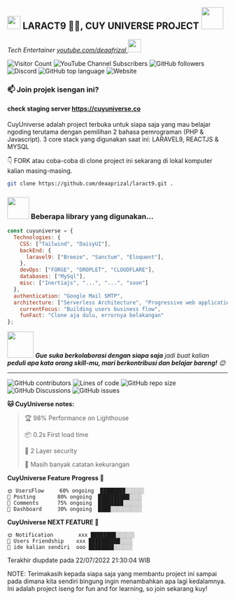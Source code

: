 <h2><img src="https://emojis.slackmojis.com/emojis/images/1531849430/4246/blob-sunglasses.gif?1531849430" width="30"/> LARACT9 🐱‍💻, CUY UNIVERSE PROJECT <img src="https://media.giphy.com/media/12oufCB0MyZ1Go/giphy.gif" width="50"></h2>
<p><em>Tech Entertainer <a href="https://www.footloose.io/">youtube.com/deaafrizal
</a><img src="https://media.giphy.com/media/WUlplcMpOCEmTGBtBW/giphy.gif" width="30"> 
</em></p>

![Visitor Count](https://profile-counter.glitch.me/deaaprizal/count.svg)
![YouTube Channel Subscribers](https://img.shields.io/youtube/channel/subscribers/UCU7YluxOYon-yofPxfGHVog?label=Dea%20Afrizal&style=for-the-badge)
![GitHub followers](https://img.shields.io/github/followers/deaaprizal?label=Follow%20My%20Github&style=for-the-badge)
![Discord](https://img.shields.io/discord/887712251887382578?label=DISCORD%20CUYHUB&style=for-the-badge)
![GitHub top language](https://img.shields.io/github/languages/top/deaaprizal/laract9?label=LARACT9%20LANG&style=for-the-badge)
![Website](https://img.shields.io/website?down_color=red&down_message=DOWN%20%2F%20OFFLINE&label=cuyuniverse%20web%20stats%20%3D%3E&style=for-the-badge&up_color=pink&up_message=UP%20%2F%20ONLINE&url=https%3A%2F%2Fcuyuniverse.co)


### 📫 Join projek isengan ini?
#### check staging server https://cuyuniverse.co


CuyUniverse adalah project terbuka untuk siapa saja yang mau belajar ngoding terutama dengan pemilihan 2 bahasa pemrograman (PHP & Javascript).
3 core stack yang digunakan saat ini: LARAVEL9, REACTJS & MYSQL

👇 FORK atau coba-coba di clone project ini sekarang di lokal komputer kalian masing-masing.

```bash
git clone https://github.com/deaaprizal/laract9.git .
```

### <img src="https://media.giphy.com/media/VgCDAzcKvsR6OM0uWg/giphy.gif" width="50"> Beberapa library yang digunakan...  

```javascript
const cuyuniverse = {
  Technologies: {
    CSS: ["Tailwind", "DaisyUI"],
    backEnd: {
      laravel9: ["Breeze", "Sanctum", "Eloquent"],
    },
    devOps: ["FORGE", "DROPLET", "CLOUDFLARE"],
    databases: ["MySql"],
    misc: ["Inertiajs", "...", "...", "soon"]
  },
  authentication: "Google Mail SMTP",
  architecture: ["Serverless Architecture", "Progressive web applications*soon", "Hybrid Rendering"],
    currentFocus: "Building users business flow",
    funFact: "Clone aja dulu, errornya belakangan"
};
```

<img src="https://media.giphy.com/media/LnQjpWaON8nhr21vNW/giphy.gif" width="60"> <em><b>Gue suka berkolaborasi dengan siapa saja</b> jadi buat kalian <b>peduli apa kata orang skill-mu, mari berkontribusi dan belajar bareng!</b> 😊</em>

---

![GitHub contributors](https://img.shields.io/github/contributors/deaaprizal/laract9?label=cuycontributors&style=for-the-badge)
![Lines of code](https://img.shields.io/tokei/lines/github/deaaprizal/laract9?style=for-the-badge)
![GitHub repo size](https://img.shields.io/github/repo-size/deaaprizal/laract9?style=for-the-badge)
![GitHub Discussions](https://img.shields.io/github/discussions/deaaprizal/laract9?style=for-the-badge)
![GitHub issues](https://img.shields.io/github/issues/deaaprizal/laract9?style=for-the-badge)

**🐱 CuyUniverse notes:** 

> 🏆 98% Performance on Lighthouse
 > 
> 📦 0.2s First load time 
 > 
> 🔑 2 Layer security
  > 
> 📜 Masih banyak catatan kekurangan
 > 
> 
**CuyUniverse Feature Progress 🐤** 

```text
🌞 UsersFlow     60% ongoing  ████████░░░░░░
🌆 Posting       80% ongoing  ██████████░░░░
🌃 Comments      75% ongoing  ████████░░░░░░ 
🌙 Dashboard     30% ongoing  ████░░░░░░░░░░

```

**CuyUniverse NEXT FEATURE 📖** 

```text
🌞 Notification        xxx ████████░░░░░░
🌆 Users Friendship    xxx ██████████░░░░
🌃 ide kalian sendiri  ooo ████████░░░░░░ 

```


 Terakhir diupdate pada 22/07/2022 21:30:04 WIB


NOTE: Terimakasih kepada siapa saja yang membantu project ini sampai pada dimana kita sendiri bingung ingin menambahkan apa lagi kedalamnya. Ini adalah project iseng for fun and for learning, so join sekarang kuy!
